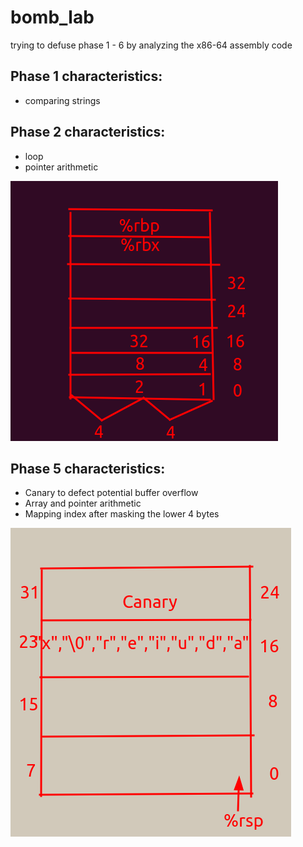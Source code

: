 # bomb_lab
trying to defuse phase 1 - 6 by analyzing the x86-64 assembly code


## Phase 1 characteristics:
 - comparing strings 
 
## Phase 2 characteristics:
 - loop
 - pointer arithmetic

![](phase2.png)



## Phase 5 characteristics:
  - Canary to defect potential buffer overflow
  - Array and pointer arithmetic
  - Mapping index after masking the lower 4 bytes
    
![](phase5.png)
